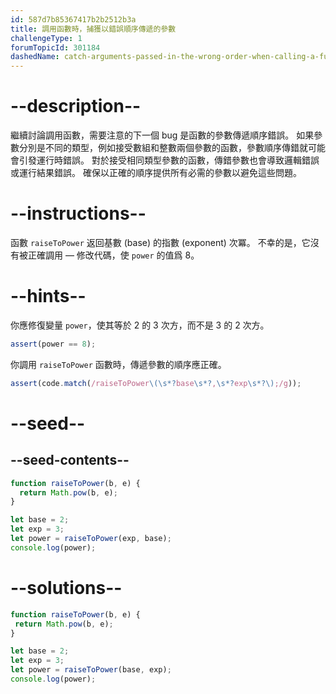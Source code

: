 ```yaml
---
id: 587d7b85367417b2b2512b3a
title: 調用函數時，捕獲以錯誤順序傳遞的參數
challengeType: 1
forumTopicId: 301184
dashedName: catch-arguments-passed-in-the-wrong-order-when-calling-a-function
---
```


# --description--

繼續討論調用函數，需要注意的下一個 bug 是函數的參數傳遞順序錯誤。 如果參數分別是不同的類型，例如接受數組和整數兩個參數的函數，參數順序傳錯就可能會引發運行時錯誤。 對於接受相同類型參數的函數，傳錯參數也會導致邏輯錯誤或運行結果錯誤。 確保以正確的順序提供所有必需的參數以避免這些問題。

# --instructions--

函數 `raiseToPower` 返回基數 (base) 的指數 (exponent) 次冪。 不幸的是，它沒有被正確調用 — 修改代碼，使 `power` 的值爲 8。

# --hints--

你應修復變量 `power`，使其等於 2 的 3 次方，而不是 3 的 2 次方。

```js
assert(power == 8);
```

你調用 `raiseToPower` 函數時，傳遞參數的順序應正確。

```js
assert(code.match(/raiseToPower\(\s*?base\s*?,\s*?exp\s*?\);/g));
```

# --seed--

## --seed-contents--

```js
function raiseToPower(b, e) {
  return Math.pow(b, e);
}

let base = 2;
let exp = 3;
let power = raiseToPower(exp, base);
console.log(power);
```

# --solutions--

```js
function raiseToPower(b, e) {
 return Math.pow(b, e);
}

let base = 2;
let exp = 3;
let power = raiseToPower(base, exp);
console.log(power);
```
